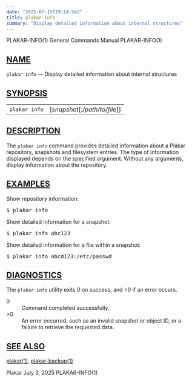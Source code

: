 ```yaml
---
date: "2025-07-15T19:14:54Z"
title: plakar-info
summary: "Display detailed information about internal structures"
---
```

<div class="head" role="doc-pageheader" aria-label="Manual header
  line"><span class="head-ltitle">PLAKAR-INFO(1)</span>
  <span class="head-vol">General Commands Manual</span>
  <span class="head-rtitle">PLAKAR-INFO(1)</span></div>
<main class="manual-text">
<section class="Sh">
<h2 class="Sh" id="NAME"><a class="permalink" href="#NAME">NAME</a></h2>
<p class="Pp"><code class="Nm">plakar-info</code> &#x2014;
    <span class="Nd" role="doc-subtitle">Display detailed information about
    internal structures</span></p>
</section>
<section class="Sh">
<h2 class="Sh" id="SYNOPSIS"><a class="permalink" href="#SYNOPSIS">SYNOPSIS</a></h2>
<table class="Nm">
  <tr>
    <td><code class="Nm">plakar info</code></td>
    <td>[<var class="Ar">snapshot</var>[:<var class="Ar">/path/to/file</var>]]</td>
  </tr>
</table>
</section>
<section class="Sh">
<h2 class="Sh" id="DESCRIPTION"><a class="permalink" href="#DESCRIPTION">DESCRIPTION</a></h2>
<p class="Pp">The <code class="Nm">plakar info</code> command provides detailed
    information about a Plakar repository, snapshots and filesystem entries. The
    type of information displayed depends on the specified argument. Without any
    arguments, display information about the repository.</p>
</section>
<section class="Sh">
<h2 class="Sh" id="EXAMPLES"><a class="permalink" href="#EXAMPLES">EXAMPLES</a></h2>
<p class="Pp">Show repository information:</p>
<div class="Bd Pp Bd-indent Li">
<pre>$ plakar info</pre>
</div>
<p class="Pp">Show detailed information for a snapshot:</p>
<div class="Bd Pp Bd-indent Li">
<pre>$ plakar info abc123</pre>
</div>
<p class="Pp">Show detailed information for a file within a snapshot:</p>
<div class="Bd Pp Bd-indent Li">
<pre>$ plakar info abcd123:/etc/passwd</pre>
</div>
</section>
<section class="Sh">
<h2 class="Sh" id="DIAGNOSTICS"><a class="permalink" href="#DIAGNOSTICS">DIAGNOSTICS</a></h2>
<p class="Pp">The <code class="Nm">plakar-info</code> utility exits&#x00A0;0 on
    success, and&#x00A0;&gt;0 if an error occurs.</p>
<dl class="Bl-tag">
  <dt>0</dt>
  <dd>Command completed successfully.</dd>
  <dt>&gt;0</dt>
  <dd>An error occurred, such as an invalid snapshot or object ID, or a failure
      to retrieve the requested data.</dd>
</dl>
</section>
<section class="Sh">
<h2 class="Sh" id="SEE_ALSO"><a class="permalink" href="#SEE_ALSO">SEE
  ALSO</a></h2>
<p class="Pp"><a class="Xr" href="../plakar/" aria-label="plakar, section
    1">plakar(1)</a>,
    <a class="Xr" href="../plakar-backup/" aria-label="plakar-backup, section
    1">plakar-backup(1)</a></p>
</section>
</main>
<div class="foot" role="doc-pagefooter" aria-label="Manual footer
  line"><span class="foot-left">Plakar</span> <span class="foot-date">July 3,
  2025</span> <span class="foot-right">PLAKAR-INFO(1)</span></div>
